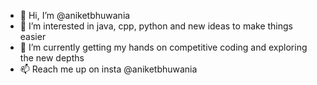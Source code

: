 - 👋 Hi, I’m @aniketbhuwania
- 👀 I’m interested in java, cpp, python and new ideas to make things easier
- 🌱 I’m currently getting my hands on competitive coding and exploring the new depths 
- 📫 Reach me up on insta @aniketbhuwania
 

<!---
aniketbhuwania/aniketbhuwania is a ✨ special ✨ repository because its `README.md` (this file) appears on your GitHub profile.
You can click the Preview link to take a look at your changes.
--->
